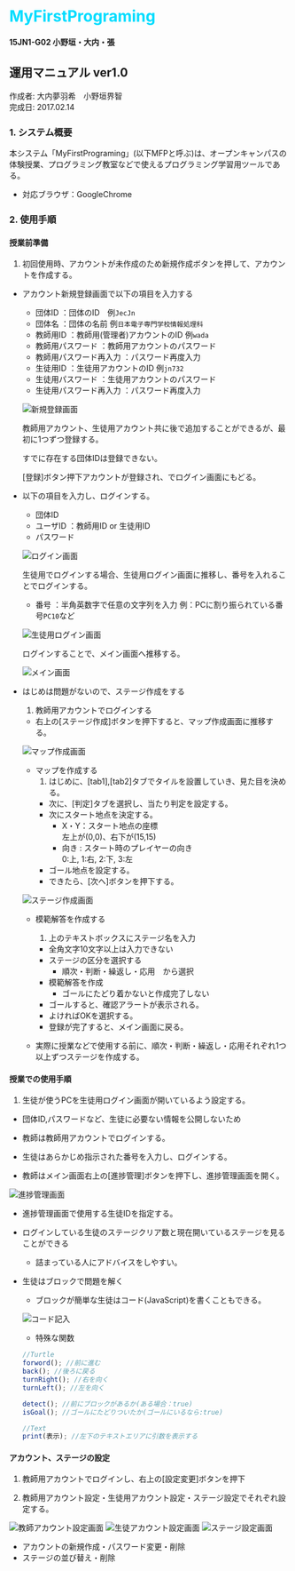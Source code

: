# <span style="color:#00DDFF;">MyFirstPrograming</span>
**15JN1-G02 小野垣・大内・張**
## 運用マニュアル ver1.0
作成者: 大内夢羽希　小野垣界智  <br>
完成日: 2017.02.14

### 1. システム概要
本システム「MyFirstPrograming」(以下MFPと呼ぶ)は、オープンキャンパスの体験授業、プログラミング教室などで使えるプログラミング学習用ツールである。

- 対応ブラウザ：GoogleChrome

### 2. 使用手順
#### 授業前準備
1. 初回使用時、アカウントが未作成のため新規作成ボタンを押して、アカウントを作成する。

- アカウント新規登録画面で以下の項目を入力する
  - 団体ID  ：団体のID　例`JecJn`
  - 団体名   ：団体の名前 例`日本電子専門学校情報処理科`
  - 教師用ID ：教師用(管理者)アカウントのID 例`wada`
  - 教師用パスワード ：教師用アカウントのパスワード
  - 教師用パスワード再入力 ：パスワード再度入力
  - 生徒用ID ：生徒用アカウントのID 例`jn732`
  - 生徒用パスワード ：生徒用アカウントのパスワード
  - 生徒用パスワード再入力 ：パスワード再度入力

  ![新規登録画面](./img/register.png "新規登録画面")

  教師用アカウント、生徒用アカウント共に後で追加することができるが、最初に1つずつ登録する。

  すでに存在する団体IDは登録できない。

  [登録]ボタン押下アカウントが登録され、でログイン画面にもどる。

- 以下の項目を入力し、ログインする。
  - 団体ID
  - ユーザID   ：教師用ID or 生徒用ID
  - パスワード

  ![ログイン画面](./img/login.png "ログイン画面")

  生徒用でログインする場合、生徒用ログイン画面に推移し、番号を入れることでログインする。
  - 番号  ：半角英数字で任意の文字列を入力
  例：PCに割り振られている番号`PC10`など

  ![生徒用ログイン画面](./img/student_login.png "新規登録画面")

  ログインすることで、メイン画面へ推移する。

  ![メイン画面](./img/main.png "メイン画面")

- はじめは問題がないので、ステージ作成をする

  1. 教師用アカウントでログインする

  - 右上の[ステージ作成]ボタンを押下すると、マップ作成画面に推移する。

  ![マップ作成画面](./img/map_create.png "マップ作成画面")

  - マップを作成する
    1. はじめに、[tab1],[tab2]タブでタイルを設置していき、見た目を決める。
    - 次に、[判定]タブを選択し、当たり判定を設定する。
    - 次にスタート地点を決定する。
      - X・Y：スタート地点の座標<br>
        左上が(0,0)、右下が(15,15)
      - 向き : スタート時のプレイヤーの向き<br>
        0:上, 1:右, 2:下, 3:左
    - ゴール地点を設定する。
    - できたら、[次へ]ボタンを押下する。

  ![ステージ作成画面](./img/stage_create.png "ステージ作成画面")

  - 模範解答を作成する
    1. 上のテキストボックスにステージ名を入力
      - 全角文字10文字以上は入力できない
    - ステージの区分を選択する
      - 順次・判断・繰返し・応用　から選択
    - 模範解答を作成
      - ゴールにたどり着かないと作成完了しない
    - ゴールすると、確認アラートが表示される。
    - よければOKを選択する。
    - 登録が完了すると、メイン画面に戻る。

  - 実際に授業などで使用する前に、順次・判断・繰返し・応用それぞれ1つ以上ずつステージを作成する。

#### 授業での使用手順
1. 生徒が使うPCを生徒用ログイン画面が開いているよう設定する。
  - 団体ID,パスワードなど、生徒に必要ない情報を公開しないため

- 教師は教師用アカウントでログインする。

- 生徒はあらかじめ指示された番号を入力し、ログインする。

- 教師はメイン画面右上の[進捗管理]ボタンを押下し、進捗管理画面を開く。

![進捗管理画面](./img/progress.png "進捗管理画面")

- 進捗管理画面で使用する生徒IDを指定する。

- ログインしている生徒のステージクリア数と現在開いているステージを見ることができる
  - 詰まっている人にアドバイスをしやすい。

- 生徒はブロックで問題を解く
  - ブロックが簡単な生徒はコード(JavaScript)を書くこともできる。

  ![コード記入](./img/code.png "コード記入")

  - 特殊な関数

  ```JavaScript
  //Turtle
  forword(); //前に進む
  back(); //後ろに戻る
  turnRight(); //右を向く
  turnLeft(); //左を向く

  detect(); //前にブロックがあるか(ある場合：true)
  isGoal(); //ゴールにたどりついたか(ゴールにいるなら:true)

  //Text
  print(表示); //左下のテキストエリアに引数を表示する
  ```

#### アカウント、ステージの設定
1. 教師用アカウントでログインし、右上の[設定変更]ボタンを押下

2. 教師用アカウント設定・生徒用アカウント設定・ステージ設定でそれぞれ設定する。

  ![教師アカウント設定画面](./img/config_teacher.png "教師アカウント設定画面")
  ![生徒アカウント設定画面](./img/config_student.png "生徒アカウント設定画面")
  ![ステージ設定画面](./img/config_stage.png "ステージ設定画面")

  - アカウントの新規作成・パスワード変更・削除
  - ステージの並び替え・削除
